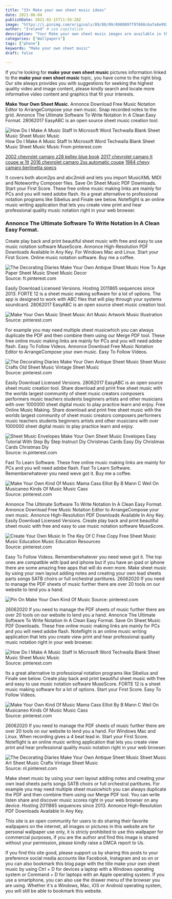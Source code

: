 ```yaml
---
title: "33+ Make your own sheet music ideas"
date: 2021-06-04
publishDate: 2021-02-15T11:56:28Z
image: "https://i.pinimg.com/originals/89/80/09/8980097f97860c6afa8e99244ec16d09.jpg"
author: "Ireland" # use capitalize
description: "Your Make your own sheet music images are available in this site. Make your own sheet music are a topic that is being searched for and liked by netizens now. You can Download the Make your own sheet music files here. Find and Download all free photos and vectors."
categories: ["Wallpapers"]
tags: ["phone"]
keywords: "Make your own sheet music"
draft: false

---
```


If you're looking for **make your own sheet music** pictures information linked to the **make your own sheet music** topic, you have come to the right  blog.  Our site always  provides you with  suggestions  for seeking  the highest  quality video and image  content, please kindly search and locate more informative video content and graphics  that fit your interests.

**Make Your Own Sheet Music**. Annonce Download Free Music Notation Editor to ArrangeCompose your own music. Snap recorded notes to the grid. Annonce The Ultimate Software To Write Notation In A Clean Easy Format. 28062017 EasyABC is an open source sheet music creation tool.

![How Do I Make A Music Staff In Microsoft Word Techwalla Blank Sheet Music Sheet Music Music](https://i.pinimg.com/originals/1c/9d/f5/1c9df5b8c8be057d3f2d783ea41e8c71.jpg "How Do I Make A Music Staff In Microsoft Word Techwalla Blank Sheet Music Sheet Music Music")
How Do I Make A Music Staff In Microsoft Word Techwalla Blank Sheet Music Sheet Music Music From pinterest.com

[2002 chevrolet camaro z28 kelley blue book](/2002-chevrolet-camaro-z28-kelley-blue-book/)
[2017 chevrolet camaro lt coupe w 1lt](/2017-chevrolet-camaro-lt-coupe-w-1lt/)
[2016 chevrolet camaro 2ss automatic coupe](/2016-chevrolet-camaro-2ss-automatic-coupe/)
[1984 chevy camaro berlinetta specs](/1984-chevy-camaro-berlinetta-specs/)

It covers both abcm2ps and abc2midi and lets you import MusicXML MIDI and Noteworthy Composer files. Save On Sheet Music PDF Downloads. Start your First Score. These free online music making links are mainly for PCs and you will need adobe flash. Its a great alternative to professional notation programs like Sibelius and Finale see below. Noteflight is an online music writing application that lets you create view print and hear professional quality music notation right in your web browser.

### Annonce The Ultimate Software To Write Notation In A Clean Easy Format.

Create play back and print beautiful sheet music with free and easy to use music notation software MuseScore. Annonce High-Resolution PDF Downloads Available In Any Key. For Windows Mac and Linux. Start your First Score. Online music notation software. Buy me a coffee.


![The Decorating Diaries Make Your Own Antique Sheet Music How To Age Paper Sheet Music Sheet Music Decor](https://i.pinimg.com/originals/43/2b/b1/432bb12abdd6e9fed5f0c545b222bf8e.jpg "The Decorating Diaries Make Your Own Antique Sheet Music How To Age Paper Sheet Music Sheet Music Decor")
Source: fr.pinterest.com

Easily Download Licensed Versions. Hosting 2011865 sequences since 2013. FORTE 12 is a sheet music making software for a lot of options. The app is designed to work with ABC files that will play through your systems soundcard. 28062017 EasyABC is an open source sheet music creation tool.

![Make Your Own Music Sheet Music Art Music Artwork Music Illustration](https://i.pinimg.com/originals/a8/41/13/a841133147768192772b856c5c01a3e0.jpg "Make Your Own Music Sheet Music Art Music Artwork Music Illustration")
Source: pinterest.com

For example you may need multiple sheet musicwhich you can always duplicate the PDF and then combine them using our Merge PDF tool. These free online music making links are mainly for PCs and you will need adobe flash. Easy To Follow Videos. Annonce Download Free Music Notation Editor to ArrangeCompose your own music. Easy To Follow Videos.

![The Decorating Diaries Make Your Own Antique Sheet Music Sheet Music Crafts Old Sheet Music Vintage Sheet Music](https://i.pinimg.com/originals/47/84/96/478496a02acc2c06e71ef75ea0bcb16a.jpg "The Decorating Diaries Make Your Own Antique Sheet Music Sheet Music Crafts Old Sheet Music Vintage Sheet Music")
Source: pinterest.com

Easily Download Licensed Versions. 28062017 EasyABC is an open source sheet music creation tool. Share download and print free sheet music with the worlds largest community of sheet music creators composers performers music teachers students beginners artists and other musicians with over 1000000 sheet digital music to play practice learn and enjoy. Free Online Music Making. Share download and print free sheet music with the worlds largest community of sheet music creators composers performers music teachers students beginners artists and other musicians with over 1000000 sheet digital music to play practice learn and enjoy.

![Sheet Music Envelopes Make Your Own Sheet Music Envelopes Easy Tutorial With Step By Step Instruct Diy Christmas Cards Easy Diy Christmas Cards Christmas Diy](https://i.pinimg.com/originals/e4/c9/b2/e4c9b291daefd193b66d8e093fdf6a19.jpg "Sheet Music Envelopes Make Your Own Sheet Music Envelopes Easy Tutorial With Step By Step Instruct Diy Christmas Cards Easy Diy Christmas Cards Christmas Diy")
Source: in.pinterest.com

Fast To Learn Software. These free online music making links are mainly for PCs and you will need adobe flash. Fast To Learn Software. Rememberwhatever you need weve got it. Buy me a coffee.

![Make Your Own Kind Of Music Mama Cass Elliot By B Mann C Weil On Musicaneo Kinds Of Music Music Cass](https://i.pinimg.com/600x315/6b/66/85/6b66852b575c8b695b5aa2b3c5677adf.jpg "Make Your Own Kind Of Music Mama Cass Elliot By B Mann C Weil On Musicaneo Kinds Of Music Music Cass")
Source: pinterest.com

Annonce The Ultimate Software To Write Notation In A Clean Easy Format. Annonce Download Free Music Notation Editor to ArrangeCompose your own music. Annonce High-Resolution PDF Downloads Available In Any Key. Easily Download Licensed Versions. Create play back and print beautiful sheet music with free and easy to use music notation software MuseScore.

![Create Your Own Music In The Key Of C Free Copy Free Sheet Music Music Education Music Education Resources](https://i.pinimg.com/originals/3d/e2/fe/3de2fe7c2676ae046cf37824c59ace14.jpg "Create Your Own Music In The Key Of C Free Copy Free Sheet Music Music Education Music Education Resources")
Source: pinterest.com

Easy To Follow Videos. Rememberwhatever you need weve got it. The top ones are compatible with Ipad and iphone but if you have an ipad or iphone there are some amazing free apps that will do even more. Make sheet music by using your own layout adding notes and creating your own lead sheets parts songs SATB choirs or full orchestral partitures. 26062020 If you need to manage the PDF sheets of music further there are over 20 tools on our website to lend you a hand.

![Pin On Make Your Own Kind Of Music](https://i.pinimg.com/originals/cf/e2/fa/cfe2fa59b8a57254b0ce469ce1a5c8e3.jpg "Pin On Make Your Own Kind Of Music")
Source: pinterest.com

26062020 If you need to manage the PDF sheets of music further there are over 20 tools on our website to lend you a hand. Annonce The Ultimate Software To Write Notation In A Clean Easy Format. Save On Sheet Music PDF Downloads. These free online music making links are mainly for PCs and you will need adobe flash. Noteflight is an online music writing application that lets you create view print and hear professional quality music notation right in your web browser.

![How Do I Make A Music Staff In Microsoft Word Techwalla Blank Sheet Music Sheet Music Music](https://i.pinimg.com/originals/1c/9d/f5/1c9df5b8c8be057d3f2d783ea41e8c71.jpg "How Do I Make A Music Staff In Microsoft Word Techwalla Blank Sheet Music Sheet Music Music")
Source: pinterest.com

Its a great alternative to professional notation programs like Sibelius and Finale see below. Create play back and print beautiful sheet music with free and easy to use music notation software MuseScore. FORTE 12 is a sheet music making software for a lot of options. Start your First Score. Easy To Follow Videos.

![Make Your Own Kind Of Music Mama Cass Elliot By B Mann C Weil On Musicaneo Kinds Of Music Music Cass](https://i.pinimg.com/564x/6b/66/85/6b66852b575c8b695b5aa2b3c5677adf.jpg "Make Your Own Kind Of Music Mama Cass Elliot By B Mann C Weil On Musicaneo Kinds Of Music Music Cass")
Source: pinterest.com

26062020 If you need to manage the PDF sheets of music further there are over 20 tools on our website to lend you a hand. For Windows Mac and Linux. When recording gives a 4 beat lead in. Start your First Score. Noteflight is an online music writing application that lets you create view print and hear professional quality music notation right in your web browser.

![The Decorating Diaries Make Your Own Antique Sheet Music Sheet Music Art Sheet Music Crafts Vintage Sheet Music](https://i.pinimg.com/originals/89/80/09/8980097f97860c6afa8e99244ec16d09.jpg "The Decorating Diaries Make Your Own Antique Sheet Music Sheet Music Art Sheet Music Crafts Vintage Sheet Music")
Source: nl.pinterest.com

Make sheet music by using your own layout adding notes and creating your own lead sheets parts songs SATB choirs or full orchestral partitures. For example you may need multiple sheet musicwhich you can always duplicate the PDF and then combine them using our Merge PDF tool. You can write listen share and discover music scores right in your web browser on any device. Hosting 2011865 sequences since 2013. Annonce High-Resolution PDF Downloads Available In Any Key.

This site is an open community for users to do sharing their favorite wallpapers on the internet, all images or pictures in this website are for personal wallpaper use only, it is stricly prohibited to use this wallpaper for commercial purposes, if you are the author and find this image is shared without your permission, please kindly raise a DMCA report to Us.

If you find this site good, please support us by sharing this posts to your preference social media accounts like Facebook, Instagram and so on or you can also bookmark this blog page with the title make your own sheet music by using Ctrl + D for devices a laptop with a Windows operating system or Command + D for laptops with an Apple operating system. If you use a smartphone, you can also use the drawer menu of the browser you are using. Whether it's a Windows, Mac, iOS or Android operating system, you will still be able to bookmark this website.

